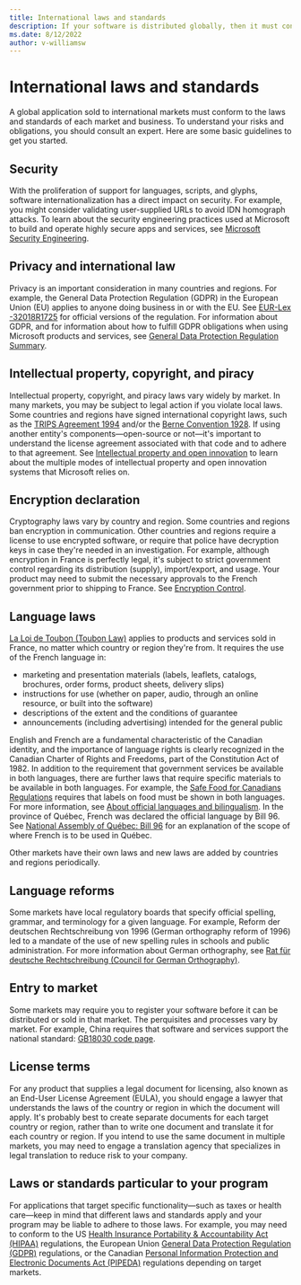 ```yaml
---
title: International laws and standards
description: If your software is distributed globally, then it must conform to all local laws. To understand your risks and obligations, you should consult an expert.
ms.date: 8/12/2022
author: v-williamsw
---
```


# International laws and standards

A global application sold to international markets must conform to the laws and standards of each market and business. To understand your risks and obligations, you should consult an expert. Here are some basic guidelines to get you started.

## Security

With the proliferation of support for languages, scripts, and glyphs, software internationalization has a direct impact on security. For example, you might consider validating user-supplied URLs to avoid IDN homograph attacks. To learn about the security engineering practices used at Microsoft to build and operate highly secure apps and services, see [Microsoft Security Engineering](https://www.microsoft.com/securityengineering).

## Privacy and international law

Privacy is an important consideration in many countries and regions. For example, the General Data Protection Regulation (GDPR) in the European Union (EU) applies to anyone doing business in or with the EU. See [EUR-Lex -32018R1725](https://eur-lex.europa.eu/legal-content/TXT/?uri=CELEX:32018R1725) for official versions of the regulation. For information about GDPR, and for information about how to fulfill GDPR obligations when using Microsoft products and services, see [General Data Protection Regulation Summary](/compliance/regulatory/gdpr).

## Intellectual property, copyright, and piracy

Intellectual property, copyright, and piracy laws vary widely by market. In many markets, you may be subject to legal action if you violate local laws. Some countries and regions have signed international copyright laws, such as the [TRIPS Agreement 1994](https://www.wto.org/english/tratop_e/trips_e/trips_e.htm "Agreement on Trade-Related Aspects of Intellectual Property Rights") and/or the [Berne Convention 1928](https://www.wipo.int/treaties/en/ip/berne/ "Berne Convention for the Protection of Literary and Artistic Works"). If using another entity's components—open-source or not—it's important to understand the license agreement associated with that code and to adhere to that agreement. See [Intellectual property and open innovation](https://www.microsoft.com/legal/intellectualproperty "Legal aspects of intellectual property and open innovation") to learn about the multiple modes of intellectual property and open innovation systems that Microsoft relies on.

## Encryption declaration

Cryptography laws vary by country and region. Some countries and regions ban encryption in communication. Other countries and regions require a license to use encrypted software, or require that police have decryption keys in case they're needed in an investigation. For example, although encryption in France is perfectly legal, it's subject to strict government control regarding its distribution (supply), import/export, and usage. Your product may need to submit the necessary approvals to the French government prior to shipping to France. See [Encryption Control](https://www.ssi.gouv.fr/en/regulation/cryptology/).

## Language laws

[La Loi de Toubon (Toubon Law)](https://www.legifrance.gouv.fr/loda/id/LEGITEXT000005616341/) applies to products and services sold in France, no matter which country or region they're from. It requires the use of the French language in:

- marketing and presentation materials (labels, leaflets, catalogs, brochures, order forms, product sheets, delivery slips)
- instructions for use (whether on paper, audio, through an online resource, or built into the software)
- descriptions of the extent and the conditions of guarantee
- announcements (including advertising) intended for the general public

English and French are a fundamental characteristic of the Canadian identity, and the importance of language rights is clearly recognized in the Canadian Charter of Rights and Freedoms, part of the Constitution Act of 1982. In addition to the requirement that government services be available in both languages, there are further laws that require specific materials to be available in both languages. For example, the [Safe Food for Canadians Regulations](https://laws-lois.justice.gc.ca/eng/regulations/SOR-2018-108/) requires that labels on food must be shown in both languages. For more information, see [About official languages and bilingualism](https://www.canada.ca/en/canadian-heritage/services/official-languages-bilingualism/about.html). In the province of Québec, French was declared the official language by Bill 96. See [National Assembly of Québec: Bill 96](http://m.assnat.qc.ca/en/travaux-parlementaires/projets-loi/projet-loi-96-42-1.html "An Act respecting French, the official and common language of Québec") for an explanation of the scope of where French is to be used in Québec.  

Other markets have their own laws and new laws are added by countries and regions periodically.

## Language reforms

Some markets have local regulatory boards that specify official spelling, grammar, and terminology for a given language. For example, Reform der deutschen Rechtschreibung von 1996 (German orthography reform of 1996) led to a mandate of the use of new spelling rules in schools and public administration. For more information about German orthography, see [Rat für deutsche Rechtschreibung (Council for German Orthography)](https://www.rechtschreibrat.com).

## Entry to market

Some markets may require you to register your software before it can be distributed or sold in that market. The perquisites and processes vary by market. For example, China requires that software and services support the national standard: [GB18030 code page](https://icu-project.org/docs/papers/gb18030.html).

## License terms

For any product that supplies a legal document for licensing, also known as an End-User License Agreement (EULA), you should engage a lawyer that understands the laws of the country or region in which the document will apply. It's probably best to create separate documents for each target country or region, rather than to write one document and translate it for each country or region. If you intend to use the same document in multiple markets, you may need to engage a translation agency that specializes in legal translation to reduce risk to your company.

## Laws or standards particular to your program

For applications that target specific functionality—such as taxes or health care—keep in mind that different laws and standards apply and your program may be liable to adhere to those laws. For example, you may need to conform to the US [Health Insurance Portability & Accountability Act (HIPAA)](https://www.govinfo.gov/app/details/PLAW-104publ191) regulations, the European Union [General Data Protection Regulation (GDPR)](https://eur-lex.europa.eu/legal-content/TXT/?uri=CELEX:32018R1725) regulations, or the Canadian [Personal Information Protection and Electronic Documents Act (PIPEDA)](https://www.priv.gc.ca/en/privacy-topics/privacy-laws-in-canada/the-personal-information-protection-and-electronic-documents-act-pipeda/) regulations depending on target markets.
